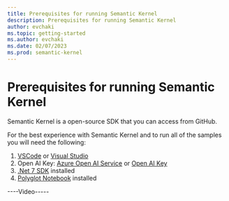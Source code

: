 ```yaml
---
title: Prerequisites for running Semantic Kernel
description: Prerequisites for running Semantic Kernel
author: evchaki
ms.topic: getting-started
ms.author: evchaki
ms.date: 02/07/2023
ms.prod: semantic-kernel
---
```

# Prerequisites for running Semantic Kernel

Semantic Kernel is a open-source SDK that you can access from GitHub.  

For the best experience with Semantic Kernel and to run all of the samples you will need the following:
1. [VSCode](https://code.visualstudio.com/Download) or [Visual Studio](https://visualstudio.microsoft.com/downloads/)
2. Open AI Key: [Azure Open AI Service](https://learn.microsoft.com/azure/cognitive-services/openai/quickstart?pivots=programming-language-studio) or [Open AI Key](https://openai.com/api/)
3.  [.Net 7 SDK](https://dotnet.microsoft.com/en-us/download) installed
4.  [Polyglot Notebook](https://marketplace.visualstudio.com/items?itemName=ms-dotnettools.dotnet-interactive-vscode) installed


----Video-----
